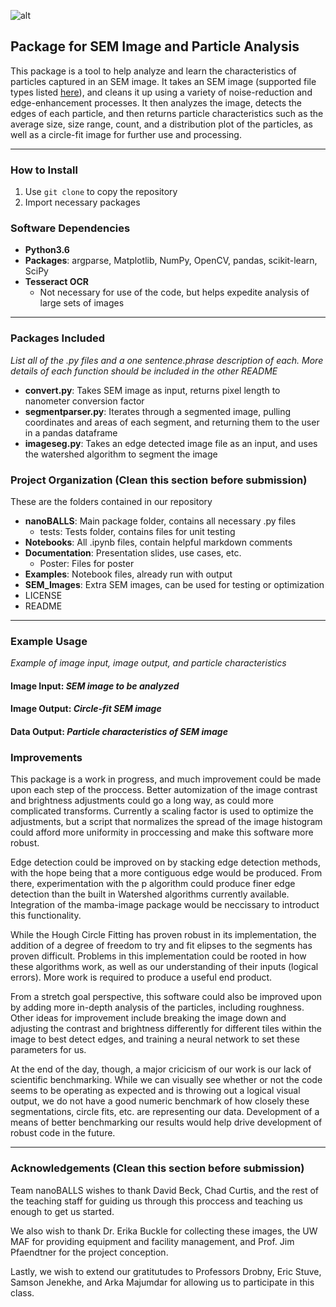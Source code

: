 ![alt](https://i.imgur.com/5IlGL9R.jpg)  
## Package for SEM Image and Particle Analysis
This package is a tool to help analyze and learn the characteristics of particles captured in an SEM image. It takes an SEM image (supported file types listed [here](https://docs.opencv.org/3.0-beta/modules/imgcodecs/doc/reading_and_writing_images.html#imread)), and cleans it up using a variety of noise-reduction and edge-enhancement processes. It then analyzes the image, detects the edges of each particle, and then returns particle characteristics such as the average size, size range, count, and a distribution plot of the particles, as well as a circle-fit image for further use and processing. 

---

### How to Install
1. Use `git clone` to copy the repository
2. Import necessary packages

### Software Dependencies
* __Python3.6__
* __Packages__: argparse, Matplotlib, NumPy, OpenCV, pandas, scikit-learn, SciPy
* __Tesseract OCR__
    * Not necessary for use of the code, but helps expedite analysis of large sets of images
---

### Packages Included
_List all of the .py files and a one sentence.phrase description of each. More details of each function should be included in the other README_
* __convert.py__: Takes SEM image as input, returns pixel length to nanometer conversion factor
* __segmentparser.py__: Iterates through a segmented image, pulling coordinates and areas of each segment, and returning them to the user in a pandas dataframe
* __imageseg.py__: Takes an edge detected image file as an input, and uses the watershed algorithm to segment the image

### Project Organization (Clean this section before submission)
These are the folders contained in our repository
* __nanoBALLS__: Main package folder, contains all necessary .py files 
    * tests: Tests folder, contains files for unit testing
* __Notebooks__: All .ipynb files, contain helpful markdown comments
* __Documentation__: Presentation slides, use cases, etc.
    * Poster: Files for poster
* __Examples__: Notebook files, already run with output
* __SEM_Images__: Extra SEM images, can be used for testing or optimization
* LICENSE
* README

---

### Example Usage
_Example of image input, image output, and particle characteristics_

#### Image Input: _SEM image to be analyzed_
#### Image Output: _Circle-fit SEM image_
#### Data Output: _Particle characteristics of SEM image_

### Improvements 
This package is a work in progress, and much improvement could be made upon each step of the proccess.  Better automization of the image contrast and brightness adjustments could go a long way, as could more complicated transforms.  Currently a scaling factor is used to optimize the adjustments, but a script that normalizes the spread of the image histogram could afford more uniformity in proccessing and make this software more robust.  

Edge detection could be improved on by stacking edge detection methods, with the hope being that a more contiguous edge would be produced.  From there, experimentation with the p algorithm could produce finer edge detection than the built in Watershed algorithms currently available.  Integration of the mamba-image package would be neccissary to introduct this functionality.  

While the Hough Circle Fitting has proven robust in its implementation, the addition of a degree of freedom to try and fit elipses to the segments has proven difficult.  Problems in this implementation could be rooted in how these algorithms work, as well as our understanding of their inputs (logical errors).  More work is required to produce a useful end product.

From a stretch goal perspective, this software could also be improved upon by adding more in-depth analysis of the particles, including roughness.  Other ideas for improvement include breaking the image down and adjusting the contrast and brightness differently for different tiles within the image to best detect edges, and training a neural network to set these parameters for us.

At the end of the day, though, a major cricicism of our work is our lack of scientific benchmarking.  While we can visually see whether or not the code seems to be operating as expected and is throwing out a logical visual output, we do not have a good numeric benchmark of how closely these segmentations, circle fits, etc. are representing our data.  Development of a means of better benchmarking our results would help drive development of robust code in the future.

---

### Acknowledgements (Clean this section before submission)
Team nanoBALLS wishes to thank David Beck, Chad Curtis, and the rest of the teaching staff for guiding us through this proccess and teaching us enough to get us started.

We also wish to thank Dr. Erika Buckle for collecting these images, the UW MAF for providing equipment and facility management, and Prof. Jim Pfaendtner for the project conception.

Lastly, we wish to extend our gratitutudes to Professors Drobny, Eric Stuve, Samson Jenekhe, and Arka Majumdar for allowing us to participate in this class.
